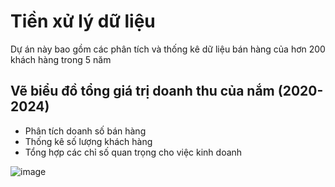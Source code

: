 # Tiền xử lý dữ liệu 

Dự án này bao gồm các phân tích và thống kê dữ liệu bán hàng của hơn 200 khách hàng trong 5 năm

## Vẽ biểu đồ tổng giá trị doanh thu của nắm (2020-2024)
- Phân tích doanh số bán hàng
- Thống kê số lượng khách hàng
- Tổng hợp các chỉ số quan trọng cho việc kinh doanh

![image](https://github.com/user-attachments/assets/6e121a1c-4940-46eb-99bc-7553887387ca)

